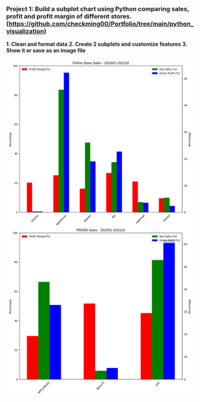 ### Project 1: Build a subplot chart using Python comparing sales, profit and profit margin of different stores.(https://github.com/checkming00/Portfolio/tree/main/python_visualization)

**1. Clean and format data**
**2. Create 2 subplots and customize features**
**3. Show it or save as an image file**

![alt text](https://github.com/checkming00/Portfolio/blob/main/python_visualization/img.png)
